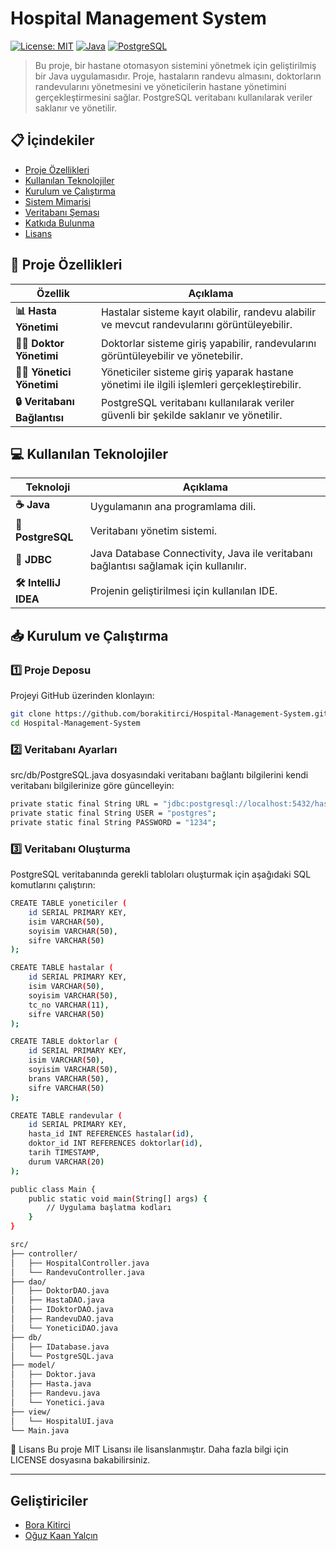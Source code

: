 # Hospital Management System

[![License: MIT](https://img.shields.io/badge/License-MIT-yellow.svg)](https://opensource.org/licenses/MIT)
[![Java](https://img.shields.io/badge/Java-17-orange.svg)](https://www.oracle.com/java/)
[![PostgreSQL](https://img.shields.io/badge/PostgreSQL-14-blue.svg)](https://www.postgresql.org/)

> Bu proje, bir hastane otomasyon sistemini yönetmek için geliştirilmiş bir Java uygulamasıdır. Proje, hastaların randevu almasını, doktorların randevularını yönetmesini ve yöneticilerin hastane yönetimini gerçekleştirmesini sağlar. PostgreSQL veritabanı kullanılarak veriler saklanır ve yönetilir.

## 📋 İçindekiler

- [Proje Özellikleri](#-proje-özellikleri)
- [Kullanılan Teknolojiler](#-kullanılan-teknolojiler)
- [Kurulum ve Çalıştırma](#-kurulum-ve-çalıştırma)
- [Sistem Mimarisi](#-sistem-mimarisi)
- [Veritabanı Şeması](#-veritabanı-şeması)
- [Katkıda Bulunma](#-katkıda-bulunma)
- [Lisans](#-lisans)

## 🚀 Proje Özellikleri

| Özellik | Açıklama |
|---------|----------|
| **📊 Hasta Yönetimi** | Hastalar sisteme kayıt olabilir, randevu alabilir ve mevcut randevularını görüntüleyebilir. |
| **👨‍⚕️ Doktor Yönetimi** | Doktorlar sisteme giriş yapabilir, randevularını görüntüleyebilir ve yönetebilir. |
| **👨‍💼 Yönetici Yönetimi** | Yöneticiler sisteme giriş yaparak hastane yönetimi ile ilgili işlemleri gerçekleştirebilir. |
| **🔒 Veritabanı Bağlantısı** | PostgreSQL veritabanı kullanılarak veriler güvenli bir şekilde saklanır ve yönetilir. |

## 💻 Kullanılan Teknolojiler

| Teknoloji | Açıklama |
|-----------|----------|
| **☕ Java** | Uygulamanın ana programlama dili. |
| **🐘 PostgreSQL** | Veritabanı yönetim sistemi. |
| **🔌 JDBC** | Java Database Connectivity, Java ile veritabanı bağlantısı sağlamak için kullanılır. |
| **🛠️ IntelliJ IDEA** | Projenin geliştirilmesi için kullanılan IDE. |

## 📥 Kurulum ve Çalıştırma

### 1️⃣ Proje Deposu
Projeyi GitHub üzerinden klonlayın:

```bash
git clone https://github.com/borakitirci/Hospital-Management-System.git
cd Hospital-Management-System
```
### 2️⃣ Veritabanı Ayarları
src/db/PostgreSQL.java dosyasındaki veritabanı bağlantı bilgilerini kendi veritabanı bilgilerinize göre güncelleyin:
```bash
private static final String URL = "jdbc:postgresql://localhost:5432/hastane_db";
private static final String USER = "postgres";
private static final String PASSWORD = "1234";
```

### 3️⃣ Veritabanı Oluşturma
PostgreSQL veritabanında gerekli tabloları oluşturmak için aşağıdaki SQL komutlarını çalıştırın:
```bash 
CREATE TABLE yoneticiler (
    id SERIAL PRIMARY KEY,
    isim VARCHAR(50),
    soyisim VARCHAR(50),
    sifre VARCHAR(50)
);

CREATE TABLE hastalar (
    id SERIAL PRIMARY KEY,
    isim VARCHAR(50),
    soyisim VARCHAR(50),
    tc_no VARCHAR(11),
    sifre VARCHAR(50)
);

CREATE TABLE doktorlar (
    id SERIAL PRIMARY KEY,
    isim VARCHAR(50),
    soyisim VARCHAR(50),
    brans VARCHAR(50),
    sifre VARCHAR(50)
);

CREATE TABLE randevular (
    id SERIAL PRIMARY KEY,
    hasta_id INT REFERENCES hastalar(id),
    doktor_id INT REFERENCES doktorlar(id),
    tarih TIMESTAMP,
    durum VARCHAR(20)
);
```
```bash
public class Main {
    public static void main(String[] args) {
        // Uygulama başlatma kodları
    }
}
```
```bash
src/
├── controller/
│   ├── HospitalController.java
│   └── RandevuController.java
├── dao/
│   ├── DoktorDAO.java
│   ├── HastaDAO.java
│   ├── IDoktorDAO.java
│   ├── RandevuDAO.java
│   └── YoneticiDAO.java
├── db/
│   ├── IDatabase.java
│   └── PostgreSQL.java
├── model/
│   ├── Doktor.java
│   ├── Hasta.java
│   ├── Randevu.java
│   └── Yonetici.java
├── view/
│   └── HospitalUI.java
└── Main.java
```

📄 Lisans
Bu proje MIT Lisansı ile lisanslanmıştır. Daha fazla bilgi için LICENSE dosyasına bakabilirsiniz.

---

## Geliştiriciler

- [Bora Kitirci](https://github.com/borakitirci)
- [Oğuz Kaan Yalçın](https://github.com/oguzkaanyalcin)
